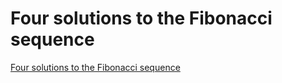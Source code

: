 # Four solutions to the Fibonacci sequence
[Four solutions to the Fibonacci sequence](https://aiwithcloud.com/2022/09/15/four_solutions_to_the_fibonacci_sequence/)